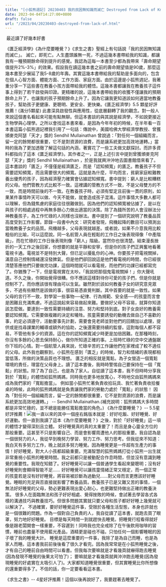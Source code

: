 ```yaml
---
title: "[小狐熊週記] 20230403 我的民因無知識而滅亡 Destroyed from Lack of Knowledge"
date: 2023-04-04T14:27:00+0800
draft: false
url: "/2023/04/20230403-destroyed-from-lack-of.html"
---
```


 最近讀了好幾本好書

《匱乏經濟學》《為什麼要睡覺？》《求生之書》聖經上有句話說「我的民因無知識而滅亡」。
滅亡，即死亡。人生盡頭誰無一死，不過這幾本書帶給我的知識，都讓我有一種預期餘命得到提升的感覺。我認為這每一本書至少都為我帶來「壽命期望值提升2%-3%」的效果。假設我在讀這幾本書之前的壽命期望值是90歲，那麼這幾本書至少展延了我5-8歲的年壽。其實這幾本書帶給我的幫助是多面向的，包含在個人心智方面、體能方面、工作方面、家庭方面。由於這邊是小狐熊週記，我著重分享一下這些書在教養小孩方面帶給我的體悟。這幾本書都讓我在教養孩子這件事上得到了若干啟發與印證。更精確的說，這幾本書帶給我的收獲不僅讓我的預期餘命上升了，也讓我的孩子預期餘命上升了。因為它讓我更知道該如何適當地教養孩子，幫助孩子更健康、更聰明、更安全、更快樂。《匱乏經濟學》5.5 顆星好評推薦！(滿分5顆星) 此書深具啟發性與應用性，從底層翻轉了我的觀念。對一般人來說這個書名看起來可能有點無聊。但這本書談的與其說是經濟學，不如說更接近生物學與心理學。之所以會找這本書來看，是因為今年年初的時候，在半年看一百本書這篇小狐熊週記裡我引用了一句話：傳說中，美國哈佛大學經濟學教授、曾獲頒麥克阿瑟「天才」獎的 Sendhil Mullainathan 曾說過：「對任何一個組織而言，留一定的餘閒都很重要，它不是對資源的浪費，而是讓系統更加高效地運轉。」當時的我為了更加透徹了解這句話的內涵，著實花了一些工夫做文獻探討。而許多資料都指向了這本《匱乏經濟學》。其作者之一，正是上述引言中提到曾獲頒麥克阿瑟「天才」獎的 Sendhil Mullainathan ，於是我就興沖沖地去圖書館借來看了。這本書談的「匱乏」不僅僅是經濟匱乏，而是「認知頻寬」的匱乏。教養孩子不但需要認知頻寬，而且需要很大的頻寬。這就是為什麼，平均而言，貧窮家庭較難教養出優秀的孩子，因為經濟壓力確實會佔據認知頻寬。書中提到：窮人是比較糟糕的父母。他們管教方式比較不一致。這裡講的管教方式不一致，不是父母雙方的不一致，而是時間前後的不一致。在教養孩子時，必須有堅定且前後一貫的原則，如果某件事情昨天可以做、今天不能做，就會造成孩子混淆。這件事情大多數人都可以理解，但為錢焦慮的家庭往往很難做到。因為他們的認知頻寬被佔據了，是以在與孩子的相處過程中再無多餘心力做出適當的決策。除了為錢所苦的人會沒辦法分神教養孩子，為工作忙碌的人同樣也沒辦法。書中提到了一個研究說明了教養品質高度受到工作影響。節錄一段書中內文：研究者發現，飛機起降的數目可以預測出當晚教養子女的品質。飛機越多，父母表現就越差。或者說，如果不介意我用比較粗俗的比喻，可以這麼說。同一名航管人員在輕鬆的工作日之後表現得像「中產階級」，而在忙碌的工作日後表現則像「窮人」階級。當然你也很清楚。結束漫長挫折的一天工作之後回家，你想要的就是平靜和安寧，但是你的孩子們正興奮地看著電視卡通。電視並不是特別大聲，但已足以擾亂你的心神。你要孩子把電視關掉，滿意自己控制情緒還沒發脾氣。但是他們卻回說這是他們看電視的時間，你已經很清楚答應他們只要做完功課，這個時間就可以看電視，而他們的功課已經都寫完了。你猶豫了一下，但是電視實在太吵。「我說把那個鬼電視關掉！」你大聲吼道。不久之後，你開始覺得很糟。你不應該這樣對待你可愛的孩子們，但是你就是控制不了。而你應該很有理由可以生氣。雖然對於該如何教養子女的研究意見眾多，不過有些顯然是該做的事，很容易憑直覺判斷。其中首要的就是一致性。如果父母的言行不一致，對學習一些事物──紀律、行為規範、安全感──的孩童而言會是困難且充滿焦慮。不過這說起來容易做起來難。要做好父母不容易，就算你知道該怎麼做。要達到一致性需要持續的注意、努力和堅持到底。對子女良好的教養需要認知頻寬。它需要做複雜的決定和犧牲。孩童需要誘發的動機去做自己不喜歡的事，約定必須遵守，活動要事先計劃，需要會見老師並對他們的回饋加以處理，提供或是找尋課業的輔導或額外的協助，之後還需要持續的監督。這對每個人都不容易，不管他有多少的資源。這在你的認知頻寬減少時更是加倍困難。在那種時刻，你沒有多餘的心思去保持耐心，做你所知道正確的事。上班時忙碌的空中交通盤踞你下班的心情。對一個航管人員來說，忙碌辛苦的工作讓他們在家裡成了較不適任的父母。此外我也觀察到，小狐熊在感到「匱乏」的時候，智力和情緒的表現都相當低落，所做的決策品質也不理想。
匱乏的相反就是寬鬆。為子女營造一個寬鬆環境的責任，理當在父母身上。讀了這本書後，我時時警惕自己要保持在一個「寬鬆」的狀態。除了為了自己，也是為了家人。自從讀了這本書，我不但時時分享我對於「寬鬆」的體悟給狐熊媽媽，同時我也更多地放寬心，不時地交由狐熊媽媽來成為我們家的「寬鬆擔當」。
例如當小狐熊忙著負責收拾玩具、我忙著負責收拾餐桌的時候，此時的狐熊媽媽就是負責讓我們家的勞動力處於「寬鬆」的狀態！
因為「對任何一個組織而言，留一定的餘閒都很重要，它不是對資源的浪費，而是讓系統更加高效地運轉。」 -- Sendhil Mullainathan.(補充說明：狐熊媽媽大多時間都是非常忙碌的，並不總是能勝任寬鬆擔當的角色。)
《為什麼要睡覺？》-- 5.5星好評推薦！![]($https://blogger.googleusercontent.com/img/proxy/AVvXsEg437mxTXCyFEWkWvjH8NI5rPiKO7hD7DjZfCQOVmhA5u5rijSngVlsL6pCe2Cx4CZ5yj_Xih88yEIEoVVx3vBBRpPDTznR7JBg5fIo0Wg8jXlpB5vlMN96ToI7sfabHpika8KXZIDX4X7kqadGn9Kvl2KceiDv-a7DObPsVBmaDpWUy2aeEBcxCuYti15jZ1DsWxO7MsxX5M72KTiiGmxjzYuj4VeK0vWO=s0-d-e1-ft)我一直以來的其中一個座右銘版本就是：好好吃飯、好好睡覺、好好運動。但一直到我讀了這本《為什麼要睡覺？》之後，對於「好好睡覺」這一項的體悟才變得深刻且立體。
好好睡覺真的真的太重要了！而且是身心靈全方位的那般重要。這甚至不只是影響自己、而是會影響周遭他人的那般重要。我自認為是一個很努力的人，我從早到晚努力學習、努力工作、努力思考。但我從來不知道：我白天有多努力工作，晚上就該多努力睡覺。因為睡覺更是一件超有生產力的事情！好好睡覺，對大人小孩都超級重要。充滿智慧的狐熊媽媽打從小狐熊一出生就非常重視小狐熊的睡覺時間。我之前都只是被動配合作息時間，但並沒有意識到睡覺的重要性。我現在知錯了。好好睡覺可以讓一個普通學生看起來變聰明；沒有好好睡覺則會顯得智能不足……
好好睡覺可以讓孩童情緒正常又穩定，而一個正常的孩童若是沒有好好睡覺，將容易被診斷為過動兒……對父母而言更應該好好睡覺。睡眠的充足與否直接就影響了教養品質。教養孩子已是又難又苦的事情，一個無法好好睡覺的父母，勢必更難表現出愛心耐心，也更難堅持做出正確的教養決策。
很多人在面臨無法和孩子好好相處、覺得挫敗的時候，會試著去學習各式各樣的溝通技巧與教養技巧。但很多問題其實就只要父母和孩子都好好睡上幾覺就可以解決了。
不過確實，要好好睡覺這件事，受限於各種生活型態，本身也許就也是一個很難的問題。作為一個對自己負責的人，我自從讀了這本書，就跑去買了眼罩，努力地好好睡覺。 目標是每天時間一到就趕快去睡覺。把睡覺行程看得就好像是跟老闆開會一樣重要，不容遲到！同時我也完全戒除了在午後飲用咖啡的習慣，睡前也盡量不使用藍光產品，酒精更是碰也不碰。只怕任何一個影響睡眠的因子壞了我的睡覺大計。
睡覺是這麼重要的一件事，我除了是為自己而睡，也是為家人而睡。這本書我前前後後看了很久才看完。因為我常常是在小狐熊睡覺之後，才有自己的睡前自由時間可以看書。但我每次要嘛就是才看幾頁就嚇得跑去睡覺(因為發現不睡覺的後果太可怕了)； 要嘛就是才看幾頁就興沖沖跑去睡覺(因為發現睡覺的好處實在太吸引人了)。大家都知道睡覺很重要，但其實睡覺比你所想像的還重要得多了。不信的話，你一定要看看這本書。

《求生之書》-- 4星好評推薦！這個以後再說好了，我要趕著去睡覺了。
